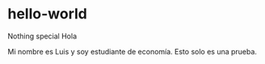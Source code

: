 # hello-world
Nothing special
Hola

Mi nombre es Luis y soy estudiante de economía. Esto solo es una prueba.
